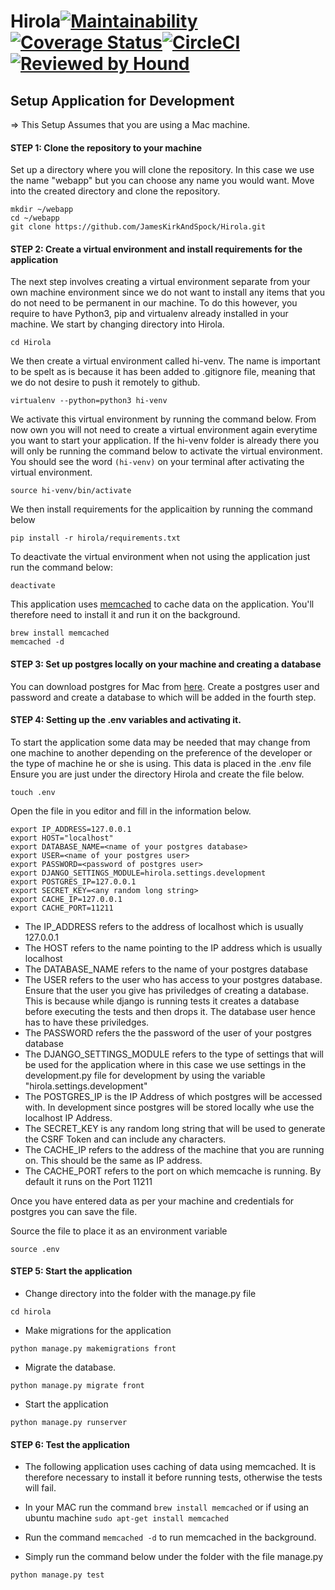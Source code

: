 # Hirola[![Maintainability](https://api.codeclimate.com/v1/badges/9c2bfbaf1910b72134d6/maintainability)](https://codeclimate.com/github/JamesKirkAndSpock/Hirola/maintainability)[![Coverage Status](https://coveralls.io/repos/github/JamesKirkAndSpock/Hirola/badge.svg)](https://coveralls.io/github/JamesKirkAndSpock/Hirola)[![CircleCI](https://circleci.com/gh/JamesKirkAndSpock/Hirola.svg?style=svg)](https://circleci.com/gh/JamesKirkAndSpock/Hirola)[![Reviewed by Hound](https://img.shields.io/badge/Reviewed_by-Hound-8E64B0.svg)](https://houndci.com)

## Setup Application for Development

=> This Setup Assumes that you are using a Mac machine.

#### STEP 1: Clone the repository to your machine

Set up a directory where you will clone the repository. In this case we use the name "webapp" but you can choose any name you would want. Move into the created directory and clone the repository.

```
mkdir ~/webapp 
cd ~/webapp
git clone https://github.com/JamesKirkAndSpock/Hirola.git
```

#### STEP 2: Create a virtual environment and install requirements for the application

The next step involves creating a virtual environment separate from your own machine environment since we do not want to install any items that you do not need to be permanent in our machine. To do this however, you require to have Python3, pip and virtualenv already installed in your machine. We start by changing directory into Hirola. 

```
cd Hirola
```
We then create a virtual environment called hi-venv. The name is important to be spelt as is because it has been added to .gitignore file, meaning that we do not desire to push it remotely to github.
```
virtualenv --python=python3 hi-venv
```
We activate this virtual environment by running the command below. From now own you will not need to create a virtual environment again everytime you want to start your application. If the hi-venv folder is already there you will only be running the command below to activate the virtual environment. You should see the word `(hi-venv)` on your terminal after activating the virtual environment.
```
source hi-venv/bin/activate
```
We then install requirements for the applicaition by running the command below
```
pip install -r hirola/requirements.txt
```
To deactivate the virtual environment when not using the application just run the command below:
```
deactivate
```

This application uses [memcached](https://memcached.org/) to cache data on the application. You'll therefore need to install it and run it on the background.
```
brew install memcached
memcached -d
```

#### STEP 3: Set up postgres locally on your machine and creating a database

You can download postgres for Mac from [here](https://www.postgresql.org/download/macosx/). Create a postgres user and password and create a database to which will be added in the fourth step.

#### STEP 4: Setting up the .env variables and activating it.
To start the application some data may be needed that may change from one machine to another depending on the preference of the developer or the type of machine he or she is using. This data is placed in the .env file
Ensure you are just under the directory Hirola and create the file below.

```
touch .env
```

Open the file in you editor and fill in the information below.
```
export IP_ADDRESS=127.0.0.1
export HOST="localhost"
export DATABASE_NAME=<name of your postgres database>
export USER=<name of your postgres user>
export PASSWORD=<password of postgres user>
export DJANGO_SETTINGS_MODULE=hirola.settings.development
export POSTGRES_IP=127.0.0.1
export SECRET_KEY=<any random long string>
export CACHE_IP=127.0.0.1
export CACHE_PORT=11211
```
* The IP_ADDRESS refers to the address of localhost which is usually 127.0.0.1
* The HOST refers to the name pointing to the IP address which is usually localhost
* The DATABASE_NAME refers to the name of your postgres database
* The USER refers to the user who has access to your postgres database. Ensure that the user you give has priviledges of creating a database. This is because while django is running tests it creates a database before executing the tests and then drops it. The database user hence has to have these priviledges.
* The PASSWORD refers the the password of the user of your postgres database
* The DJANGO_SETTINGS_MODULE refers to the type of settings that will be used for the application where in this case we use settings in the development.py file for development by using the variable "hirola.settings.development"
* The POSTGRES_IP is the IP Address of which postgres will be accessed with. In development since postgres will be stored locally whe use the localhost IP Address.
* The SECRET_KEY is any random long string that will be used to generate the CSRF Token and can include any characters.
* The CACHE_IP refers to the address of the machine that you are running on. This should be the same as IP address.
* The CACHE_PORT refers to the port on which memcache is running. By default it runs on the Port 11211

Once you have entered data as per your machine and credentials for postgres you can save the file.

Source the file to place it as an environment variable
```
source .env
```

#### STEP 5: Start the application

* Change directory into the folder with the manage.py file
```
cd hirola
```
* Make migrations for the application
```
python manage.py makemigrations front
```
* Migrate the database.
```
python manage.py migrate front
```
* Start the application
```
python manage.py runserver
```

#### STEP 6: Test the application

* The following application uses caching of data using memcached. It is therefore necessary to install it before running tests, otherwise the tests will fail.

* In your MAC run the command `brew install memcached` or if using an ubuntu machine `sudo apt-get install memcached`

* Run the command `memcached -d` to run memcached in the background.

* Simply run the command below under the folder with the file manage.py
```
python manage.py test
```
